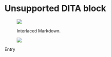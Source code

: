 # Unsupported DITA block 

<figure>
  <img src="image1.png">

Interlaced Markdown.

  <img src="image2.png">
</figure>

<table>
  <tgroup cols="1">
    <tbody>
      <row>
        <entry>Entry</entry>
      </row>
    </tbody>
  </tgroup>
</table>
